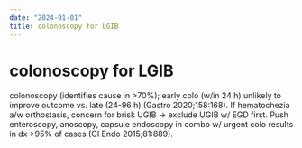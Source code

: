 ```yaml
---
date: "2024-01-01"
title: colonoscopy for LGIB
---
```


# colonoscopy for LGIB

colonoscopy (identifies cause in >70%); early colo (w/in 24 h) unlikely to improve outcome vs. late (24-96 h) (Gastro 2020;158:168). If hematochezia a/w orthostasis, concern for brisk UGIB → exclude UGIB w/ EGD first. Push enteroscopy, anoscopy, capsule endoscopy in combo w/ urgent colo results in dx >95% of cases (GI Endo 2015;81:889).
